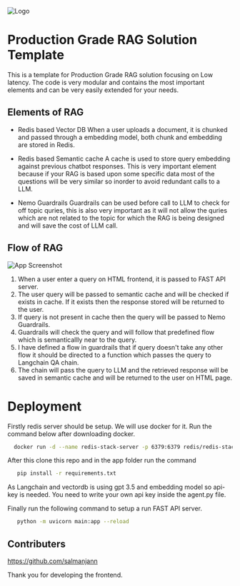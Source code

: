 
![Logo](https://github.com/Harras3/Production-Grade-RAG/blob/main/img/logo.jpg?raw=true)

# Production Grade RAG Solution Template

This is a template for Production Grade RAG solution focusing on Low latency. The code is very modular and contains the most important elements and can be very easily extended for your needs.






## Elements of RAG

- Redis based Vector DB
When a user uploads a document, it is chunked and passed through a embedding model, both chunk and embedding are stored in Redis.

- Redis based Semantic cache
A cache is used to store query embedding against previous chatbot responses. This is very important element because if your RAG is based upon some specific data most of the questions will be very similar so inorder to avoid redundant calls to a LLM.
- Nemo Guardrails
Guardrails can be used before call to LLM to check for off topic quries, this is also very important as it will not allow the quries which are not related to the topic for which the RAG is being designed and will save the cost of LLM call.

## Flow of RAG
![App Screenshot](https://github.com/Harras3/Production-Grade-RAG/blob/main/img/flow.jpg?raw=true)

1) When a user enter a query on HTML frontend, it is passed to FAST API server.
2) The user query will be passed to semantic cache and will be checked if exists in cache. If it exists then the response stored will be returned to the user.
3) If query is not present in cache then the query will be passed to Nemo Guardrails.
4) Guardrails will check the query and will follow that predefined flow which is semanticallly near to the query.
5) I have defined a flow in guardrails that if query doesn't take any other flow it should be directed to a function which passes the query to Langchain QA chain.
6) The chain will pass the query to LLM and the retrieved response will be saved in semantic cache and will be returned to the user on HTML page.







# Deployment

Firstly redis server should be setup. We will use docker for it.
Run the command below after downloading docker.
```bash
  docker run -d --name redis-stack-server -p 6379:6379 redis/redis-stack-server:latest
```
After this clone this repo and in the app folder
run the command
```bash
   pip install -r requirements.txt
```
As Langchain and vectordb is using gpt 3.5 and embedding model so api-key is needed. You need to write your own api key inside the agent.py file.

Finally run the following command to setup a run FAST API server.

```bash
   python -m uvicorn main:app --reload
```
## Contributers

https://github.com/salmanjann

Thank you for developing the frontend.


